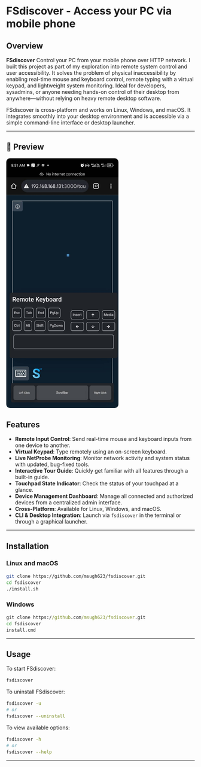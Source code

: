 # FSdiscover - Access your PC via mobile phone

## Overview

**FSdiscover** Control your PC from your mobile phone over HTTP network. I built this project as part of my exploration into remote system control and user accessibility. It solves the problem of physical inaccessibility by enabling real-time mouse and keyboard control, remote typing with a virtual keypad, and lightweight system monitoring. Ideal for developers, sysadmins, or anyone needing hands-on control of their desktop from anywhere—without relying on heavy remote desktop software.

FSdiscover is cross-platform and works on Linux, Windows, and macOS. It integrates smoothly into your desktop environment and is accessible via a simple command-line interface or desktop launcher.

---

## 📸 Preview

<img src="./public/fsdiscover.jpg" alt="Screenshot" style="width: 300px; border-radius: 10px;" />


## Features

- **Remote Input Control**: Send real-time mouse and keyboard inputs from one device to another.
- **Virtual Keypad**: Type remotely using an on-screen keyboard.
- **Live NetProbe Monitoring**: Monitor network activity and system status with updated, bug-fixed tools.
- **Interactive Tour Guide**: Quickly get familiar with all features through a built-in guide.
- **Touchpad State Indicator**: Check the status of your touchpad at a glance.
- **Device Management Dashboard**: Manage all connected and authorized devices from a centralized admin interface.
- **Cross-Platform**: Available for Linux, Windows, and macOS.
- **CLI & Desktop Integration**: Launch via `fsdiscover` in the terminal or through a graphical launcher.

---

## Installation

### Linux and macOS

```bash
git clone https://github.com/msugh623/fsdiscover.git
cd fsdiscover
./install.sh
```

### Windows

```cmd
git clone https://github.com/msugh623/fsdiscover.git
cd fsdiscover
install.cmd
```

---

## Usage

To start FSdiscover:

```bash
fsdiscover
```

To uninstall FSdiscover:

```bash
fsdiscover -u
# or
fsdiscover --uninstall
```

To view available options:

```bash
fsdiscover -h
# or
fsdiscover --help
```

---
